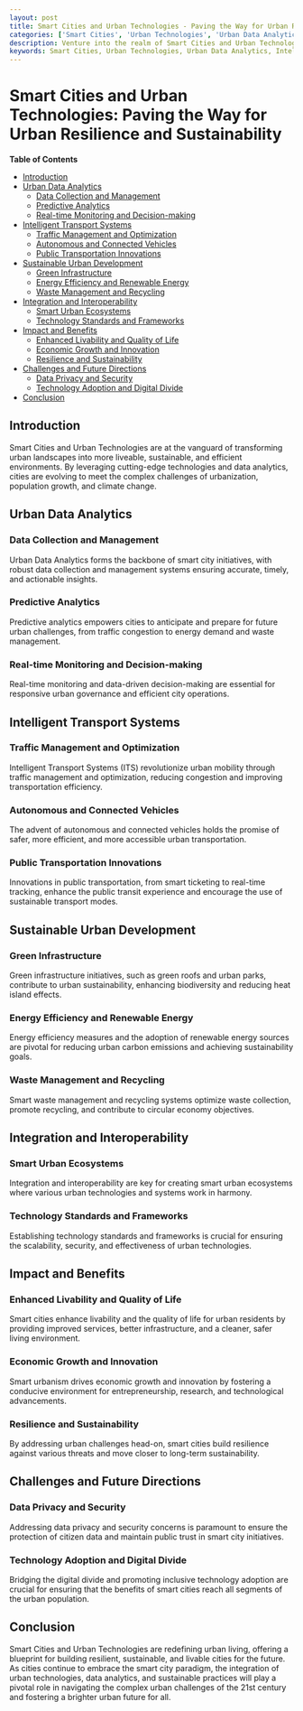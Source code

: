 ```yaml
---
layout: post
title: Smart Cities and Urban Technologies - Paving the Way for Urban Resilience and Sustainability
categories: ['Smart Cities', 'Urban Technologies', 'Urban Data Analytics', 'Intelligent Transport Systems', 'Sustainable Urban Development']
description: Venture into the realm of Smart Cities and Urban Technologies, and explore how these innovations are reshaping urban landscapes, driving sustainability, and enhancing the quality of life for city-dwellers. Discover the integral role of Urban Data Analytics, Intelligent Transport Systems, and Sustainable Urban Development in forging smart, resilient, and sustainable cities of the future.
keywords: Smart Cities, Urban Technologies, Urban Data Analytics, Intelligent Transport Systems, Sustainable Urban Development, Urban Resilience, Smart Urbanism
---
```


# Smart Cities and Urban Technologies: Paving the Way for Urban Resilience and Sustainability

**Table of Contents**

- [Introduction](#introduction)
- [Urban Data Analytics](#urban-data-analytics)
  - [Data Collection and Management](#data-collection-and-management)
  - [Predictive Analytics](#predictive-analytics)
  - [Real-time Monitoring and Decision-making](#real-time-monitoring-and-decision-making)
- [Intelligent Transport Systems](#intelligent-transport-systems)
  - [Traffic Management and Optimization](#traffic-management-and-optimization)
  - [Autonomous and Connected Vehicles](#autonomous-and-connected-vehicles)
  - [Public Transportation Innovations](#public-transportation-innovations)
- [Sustainable Urban Development](#sustainable-urban-development)
  - [Green Infrastructure](#green-infrastructure)
  - [Energy Efficiency and Renewable Energy](#energy-efficiency-and-renewable-energy)
  - [Waste Management and Recycling](#waste-management-and-recycling)
- [Integration and Interoperability](#integration-and-interoperability)
  - [Smart Urban Ecosystems](#smart-urban-ecosystems)
  - [Technology Standards and Frameworks](#technology-standards-and-frameworks)
- [Impact and Benefits](#impact-and-benefits)
  - [Enhanced Livability and Quality of Life](#enhanced-livability-and-quality-of-life)
  - [Economic Growth and Innovation](#economic-growth-and-innovation)
  - [Resilience and Sustainability](#resilience-and-sustainability)
- [Challenges and Future Directions](#challenges-and-future-directions)
  - [Data Privacy and Security](#data-privacy-and-security)
  - [Technology Adoption and Digital Divide](#technology-adoption-and-digital-divide)
- [Conclusion](#conclusion)

## Introduction

Smart Cities and Urban Technologies are at the vanguard of transforming urban landscapes into more liveable, sustainable, and efficient environments. By leveraging cutting-edge technologies and data analytics, cities are evolving to meet the complex challenges of urbanization, population growth, and climate change.

## Urban Data Analytics

### Data Collection and Management

Urban Data Analytics forms the backbone of smart city initiatives, with robust data collection and management systems ensuring accurate, timely, and actionable insights.

### Predictive Analytics

Predictive analytics empowers cities to anticipate and prepare for future urban challenges, from traffic congestion to energy demand and waste management.

### Real-time Monitoring and Decision-making

Real-time monitoring and data-driven decision-making are essential for responsive urban governance and efficient city operations.

## Intelligent Transport Systems

### Traffic Management and Optimization

Intelligent Transport Systems (ITS) revolutionize urban mobility through traffic management and optimization, reducing congestion and improving transportation efficiency.

### Autonomous and Connected Vehicles

The advent of autonomous and connected vehicles holds the promise of safer, more efficient, and more accessible urban transportation.

### Public Transportation Innovations

Innovations in public transportation, from smart ticketing to real-time tracking, enhance the public transit experience and encourage the use of sustainable transport modes.

## Sustainable Urban Development

### Green Infrastructure

Green infrastructure initiatives, such as green roofs and urban parks, contribute to urban sustainability, enhancing biodiversity and reducing heat island effects.

### Energy Efficiency and Renewable Energy

Energy efficiency measures and the adoption of renewable energy sources are pivotal for reducing urban carbon emissions and achieving sustainability goals.

### Waste Management and Recycling

Smart waste management and recycling systems optimize waste collection, promote recycling, and contribute to circular economy objectives.

## Integration and Interoperability

### Smart Urban Ecosystems

Integration and interoperability are key for creating smart urban ecosystems where various urban technologies and systems work in harmony.

### Technology Standards and Frameworks

Establishing technology standards and frameworks is crucial for ensuring the scalability, security, and effectiveness of urban technologies.

## Impact and Benefits

### Enhanced Livability and Quality of Life

Smart cities enhance livability and the quality of life for urban residents by providing improved services, better infrastructure, and a cleaner, safer living environment.

### Economic Growth and Innovation

Smart urbanism drives economic growth and innovation by fostering a conducive environment for entrepreneurship, research, and technological advancements.

### Resilience and Sustainability

By addressing urban challenges head-on, smart cities build resilience against various threats and move closer to long-term sustainability.

## Challenges and Future Directions

### Data Privacy and Security

Addressing data privacy and security concerns is paramount to ensure the protection of citizen data and maintain public trust in smart city initiatives.

### Technology Adoption and Digital Divide

Bridging the digital divide and promoting inclusive technology adoption are crucial for ensuring that the benefits of smart cities reach all segments of the urban population.

## Conclusion

Smart Cities and Urban Technologies are redefining urban living, offering a blueprint for building resilient, sustainable, and livable cities for the future. As cities continue to embrace the smart city paradigm, the integration of urban technologies, data analytics, and sustainable practices will play a pivotal role in navigating the complex urban challenges of the 21st century and fostering a brighter urban future for all.
